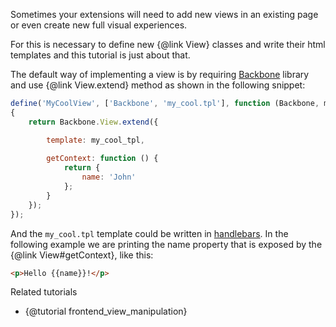Sometimes your extensions will need to add new views in an existing page or even create new full visual experiences. 

For this is necessary to define new {@link View} classes and write their html templates and this tutorial is just about that.

The default way of implementing a view is by requiring [Backbone](backbonejs.org) library and use {@link View.extend} method as shown in the following snippet:

```javascript
define('MyCoolView', ['Backbone', 'my_cool.tpl'], function (Backbone, my_cool_tpl)
{
    return Backbone.View.extend({

        template: my_cool_tpl,   
        
        getContext: function () {
            return {
                name: 'John'
            };
        }
    });
});
```

And the ```my_cool.tpl``` template could be written in [handlebars](handlebarsjs.com). In the following example we are printing the name property that is exposed by the {@link View#getContext}, like this: 

```html
<p>Hello {{name}}!</p>
```

Related tutorials

 * {@tutorial frontend_view_manipulation}